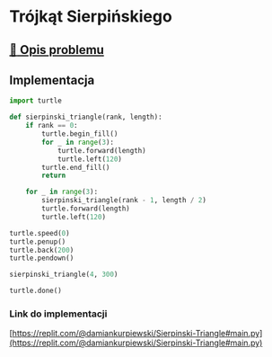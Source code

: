 # Trójkąt Sierpińskiego

## [:link: Opis problemu](../../../../algorithms/fractals/sierpinski-triangle.md)

## Implementacja

```python linenums="1"
import turtle

def sierpinski_triangle(rank, length):
    if rank == 0:
        turtle.begin_fill()
        for _ in range(3):
            turtle.forward(length)
            turtle.left(120)
        turtle.end_fill()
        return

    for _ in range(3):
        sierpinski_triangle(rank - 1, length / 2)
        turtle.forward(length)
        turtle.left(120)

turtle.speed(0)
turtle.penup()
turtle.back(200)
turtle.pendown()

sierpinski_triangle(4, 300)

turtle.done()
```

### Link do implementacji

[https://replit.com/@damiankurpiewski/Sierpinski-Triangle#main.py](https://replit.com/@damiankurpiewski/Sierpinski-Triangle#main.py)
